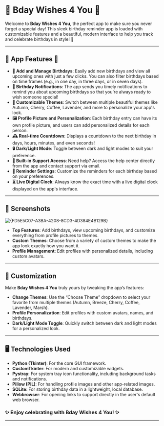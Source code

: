 # 🎉 **Bday Wishes 4 You** 🎂

Welcome to **Bday Wishes 4 You**, the perfect app to make sure you never forget a special day! This sleek birthday reminder app is loaded with customizable features and a beautiful, modern interface to help you track and celebrate birthdays in style! 🎁

---

## 🌟 **App Features** 🌟

- **📅 Add and Manage Birthdays**: Easily add new birthdays and view all upcoming ones with just a few clicks. You can also filter birthdays based on time frames (e.g., in one day, in three days, or in seven days).
- **🔔 Birthday Notifications**: The app sends you timely notifications to remind you about upcoming birthdays so that you're always ready to wish someone special!
- **🎨 Customizable Themes**: Switch between multiple beautiful themes like Autumn, Cherry, Coffee, Lavender, and more to personalize your app's look.
- **🖼️ Profile Picture and Personalization**: Each birthday entry can have its own profile picture, and users can add personalized details for each person.
- **🕰️ Real-time Countdown**: Displays a countdown to the next birthday in days, hours, minutes, and even seconds!
- **🔒 Dark/Light Mode**: Toggle between dark and light modes to suit your preference.
- **📧 Built-in Support Access**: Need help? Access the help center directly from the app and contact support via email.
- **🔧 Reminder Settings**: Customize the reminders for each birthday based on your preferences.
- **⏳ Live Digital Clock**: Always know the exact time with a live digital clock displayed on the app's interface.

---

## 📸 **Screenshots**

![{FD5E5C07-A3BA-4208-8CD3-4D384E4B129B}](https://github.com/user-attachments/assets/2159645f-d4f7-4cc9-ba59-12717fcc7abf)




- **Top Features**: Add birthdays, view upcoming birthdays, and customize everything from profile pictures to themes.
- **Custom Themes**: Choose from a variety of custom themes to make the app look exactly how you want it.
- **Profile Management**: Edit profiles with personalized details, including custom avatars.

---

## 🎨 **Customization**

Make **Bday Wishes 4 You** truly yours by tweaking the app’s features:

- **Change Themes**: Use the “Choose Theme” dropdown to select your favorite from multiple themes (Autumn, Breeze, Cherry, Coffee, Lavender, Marsh).
- **Profile Personalization**: Edit profiles with custom avatars, names, and birthdays.
- **Dark/Light Mode Toggle**: Quickly switch between dark and light modes for a personalized look.

---

## 🖥️ **Technologies Used**

- **Python (Tkinter)**: For the core GUI framework.
- **CustomTkinter**: For modern and customizable widgets.
- **Pystray**: For system tray icon functionality, including background tasks and notifications.
- **Pillow (PIL)**: For handling profile images and other app-related images.
- **SQLite**: For storing birthday data in a lightweight, local database.
- **Webbrowser**: For opening links to support directly in the user's default web browser.

### ✨ Enjoy celebrating with **Bday Wishes 4 You**! ✨

---
